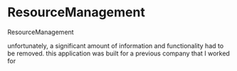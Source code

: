 # ResourceManagement
ResourceManagement


unfortunately, a significant amount of information and functionality had to be removed. 
this application was built for a previous company that I worked for
